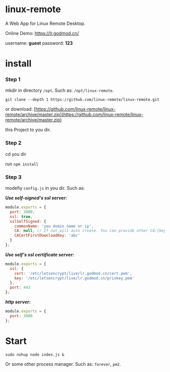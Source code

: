 # linux-remote
A Web App for Linux Remote Desktop.

Online Demo: https://lr.godmod.cn/

username: <b>guest</b>  password: <b>123</b>
# install
### Step 1
mkdir in directory `/opt`. Such as: `/opt/linux-remote`.

`git clone --depth 1 https://github.com/linux-remote/linux-remote.git` 

or download:
[https://github.com/linux-remote/linux-remote/archive/master.zip](https://github.com/linux-remote/linux-remote/archive/master.zip)

this Project to you dir.
### Step 2
cd you dir

run `npm install`
### Step 3
modefiy  `config.js` in you dir. Such as:

***Use self-signed's ssl server:***
```js
module.exports = {
  port: 3000,
  ssl: true,
  sslSelfSigned: {
    commonName: 'you domin name or ip',
    CA: null, // If not,will auto create. You can provide other CA:{key: 'somepath', cert: 'somepath'}
    CACertFirstDownloadKey: 'abc'
  }
};
```

***Use self's ssl certificate server:***
```js
module.exports = {
  ssl: {
    cert: '/etc/letsencrypt/live/lr.godmod.cn/cert.pem',
    key: '/etc/letsencrypt/live/lr.godmod.cn/privkey.pem'
  },
  port: 443
};
```

***http server:***
```js
module.exports = {
  port: 3000
};
```
# Start
`sudo nohup node index.js &`

Or some other process manager. Such as: `forever`, `pm2`.

